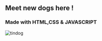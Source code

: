 ## Meet new dogs here !
### Made with HTML,CSS & JAVASCRIPT
![tindog](https://user-images.githubusercontent.com/79467397/194761006-40f05524-90ca-4981-aa18-296e81993de6.png)

